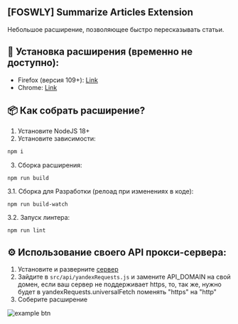 ## [FOSWLY] Summarize Articles Extension

Небольшое расширение, позволяющее быстро пересказывать статьи.

## 📖 Установка расширения (временно не доступно):
- Firefox (версия 109+): [Link](...)
- Chrome: [Link](...)

## 📦 Как собрать расширение?
1. Установите NodeJS 18+
2. Установите зависимости:
```bash
npm i
```
3. Сборка расширения:
```
npm run build
```

3.1. Сборка для Разработки (релоад при изменениях в коде):
```
npm run build-watch
```

3.2. Запуск линтера:
```
npm run lint
```

## ⚙️ Использование своего API прокси-сервера:
1. Установите и разверните [сервер](https://github.com/FOSWLY/summarize-articles-backend)
2. Зайдите в `src/api/yandexRequests.js` и замените API_DOMAIN на свой домен, если ваш сервер не поддерживает https, то, так же, нужно будет в yandexRequests.universalFetch поменять "https" на "http"
3. Соберите расширение

![example btn](https://github.com/FOSWLY/summarize-articles/blob/master/gh/screenshot.png "example image")